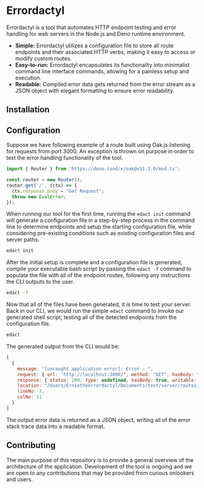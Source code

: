# Errordactyl

Errordactyl is a tool that automates HTTP endpoint testing and error handling for web servers in the Node.js and Deno runtime environment.

* **Simple:** Errordactyl utilizes a configuration file to store all route endpoints and their associated HTTP verbs, making it easy to access or modify custom routes.
* **Easy-to-run:** Errordactyl encapsulates its functionality into minimalist command line interface commands, allowing for a painless setup and execution. 
* **Readable:** Compiled error data gets returned from the error stream as a JSON object with elegant formatting to ensure error readability. 

## Installation

## Configuration

Suppose we have following example of a route built using Oak.js listening for requests from port 3000. An exception is thrown on purpose in order to test the error handling functionality of the tool. 

```ts
import { Router } from 'https://deno.land/x/oak@v11.1.0/mod.ts';

const router = new Router();
router.get('/', (ctx) => {
  ctx.response.body = "Get Request";
  throw new EvalError;
});
```

When running our tool for the first time, running the `edact init` command will generate a configuration file in a step-by-step process in the command line to determine endpoints and setup the starting configuration file, while considering pre-existing conditions such as existing configuration files and server paths.

```sh
edact init
```

After the initial setup is complete and a configuration file is generated, compile your executable bash script by passing the `edact -f` command to populate the file with all of the endpoint routes, following any instructions the CLI outputs to the user.

```sh
edact -f
```

Now that all of the files have been generated, it is time to test your server. Back in our CLI, we would run the simple `edact` command to invoke our generated shell script, testing all of the detected endpoints from the configuration file. 

```sh
edact
```

The generated output from the CLI would be:

```javascript
[
  {
    message: "[uncaught application error]: Error - ",
    request: { url: "http://localhost:3000/", method: "GET", hasBody: false },
    response: { status: 200, type: undefined, hasBody: true, writable: true },
    location: "/Users/Ernietheerrordactyl/Documents/test/server/routes/router.ts",
    lineNo: 7,
    colNo: 11
  }
]
```

The output error data is returned as a JSON object, writing all of the error stack trace data into a readable format. 
 
## Contributing

The main purpose of this repository is to provide a general overview of the architecture of the application. Development of the tool is ongoing and we are open to any contributions that may be provided from curious onlookers and users. 
